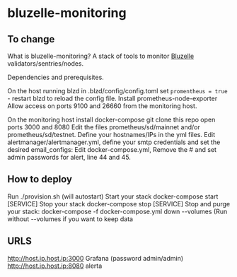 # bluzelle-monitoring
## To change

What is bluzelle-monitoring?
A stack of tools to monitor <a href="https://www.bluzelle.com/">Bluzelle</a> validators/sentries/nodes.

Dependencies and prerequisites.

On the host running blzd
in .blzd/config/config.toml set ```promentheus = true``` - restart blzd to reload the config file.
Install prometheus-node-exporter
Allow access on ports 9100 and 26660 from the monitoring host.

On the monitoring host
install docker-compose git
clone this repo
open ports 3000 and 8080
Edit the files prometheus/sd/mainnet and/or prometheus/sd/testnet. Define your hostnames/IPs in the yml files.
Edit alertmanager/alertmanager.yml, define your smtp credentials and set the desired email_configs:
Edit docker-compose.yml, Remove the # and set admin passwords for alert, line 44 and 45.


## How to deploy
Run ./provision.sh (will autostart)
Start your stack docker-compose start [SERVICE]
Stop your stack docker-compose stop [SERVICE]
Stop and purge your stack: docker-compose -f docker-compose.yml down --volumes (Run without --volumes if  you want to keep data

## URLS
http://host.ip.host.ip:3000 Grafana (password admin/admin)
http://host.ip.host.ip:8080 alerta
